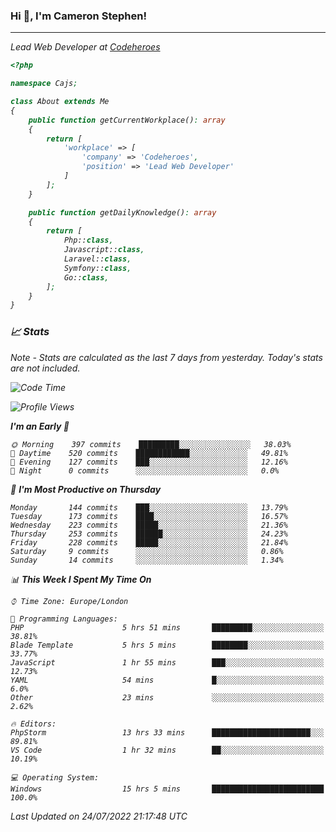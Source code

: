 ### Hi 👋, I'm Cameron Stephen!
<hr>
<p><em>Lead Web Developer at <a href="https://codeheroes.co.uk">Codeheroes</a></p>


```php
<?php

namespace Cajs;

class About extends Me
{
    public function getCurrentWorkplace(): array
    {
        return [
            'workplace' => [
                'company' => 'Codeheroes',
                'position' => 'Lead Web Developer'
            ]
        ];
    }

    public function getDailyKnowledge(): array
    {
        return [
            Php::class,
            Javascript::class,
            Laravel::class,
            Symfony::class,
            Go::class,
        ];
    }
}
```

### 📈 Stats
<p><em>Note - Stats are calculated as the last 7 days from yesterday. Today's stats are not included.</em></p>


<!--START_SECTION:waka-->
![Code Time](http://img.shields.io/badge/Code%20Time-3%2C040%20hrs%2030%20mins-blue)

![Profile Views](http://img.shields.io/badge/Profile%20Views-0-blue)

**I'm an Early 🐤** 

```text
🌞 Morning    397 commits    █████████░░░░░░░░░░░░░░░░   38.03% 
🌆 Daytime    520 commits    ████████████░░░░░░░░░░░░░   49.81% 
🌃 Evening    127 commits    ███░░░░░░░░░░░░░░░░░░░░░░   12.16% 
🌙 Night      0 commits      ░░░░░░░░░░░░░░░░░░░░░░░░░   0.0%

```
📅 **I'm Most Productive on Thursday** 

```text
Monday       144 commits    ███░░░░░░░░░░░░░░░░░░░░░░   13.79% 
Tuesday      173 commits    ████░░░░░░░░░░░░░░░░░░░░░   16.57% 
Wednesday    223 commits    █████░░░░░░░░░░░░░░░░░░░░   21.36% 
Thursday     253 commits    ██████░░░░░░░░░░░░░░░░░░░   24.23% 
Friday       228 commits    █████░░░░░░░░░░░░░░░░░░░░   21.84% 
Saturday     9 commits      ░░░░░░░░░░░░░░░░░░░░░░░░░   0.86% 
Sunday       14 commits     ░░░░░░░░░░░░░░░░░░░░░░░░░   1.34%

```


📊 **This Week I Spent My Time On** 

```text
⌚︎ Time Zone: Europe/London

💬 Programming Languages: 
PHP                      5 hrs 51 mins       █████████░░░░░░░░░░░░░░░░   38.81% 
Blade Template           5 hrs 5 mins        ████████░░░░░░░░░░░░░░░░░   33.77% 
JavaScript               1 hr 55 mins        ███░░░░░░░░░░░░░░░░░░░░░░   12.73% 
YAML                     54 mins             █░░░░░░░░░░░░░░░░░░░░░░░░   6.0% 
Other                    23 mins             ░░░░░░░░░░░░░░░░░░░░░░░░░   2.62%

🔥 Editors: 
PhpStorm                 13 hrs 33 mins      ██████████████████████░░░   89.81% 
VS Code                  1 hr 32 mins        ██░░░░░░░░░░░░░░░░░░░░░░░   10.19%

💻 Operating System: 
Windows                  15 hrs 5 mins       █████████████████████████   100.0%

```


 Last Updated on 24/07/2022 21:17:48 UTC
<!--END_SECTION:waka-->
